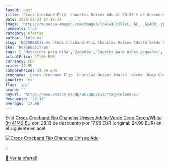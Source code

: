 ```yaml
---
layout: post
title: 'Crocs Crocband Flip  Chanclas Unisex Adu al 28.13 % de descuento'
date: 2020-02-24 17:19:24
image: 'https://m.media-amazon.com/images/I/41w1Fc3kTmL._AC_._SL400_.jpg'
comments: true
category: ofertas
author: 'tole.es'
slug: 'B07SBB851Y-es Crocs Crocband Flip Chanclas Unisex Adulto Verde Deep...'
sku: 'B07SBB851Y-es'
tags: [ 'Mocasines para niña','Zapatos','Zapatos para niñas pequeñas','Zapatos y complementos','chanclas', ]
actualPrice: 17.96 EUR
currency: EUR
price: 17.96
comparePrice: 24.99 EUR
prodname: 'Crocs Crocband Flip  Chanclas Unisex Adulto  Verde  Deep Green/White 3tl   41/42 EU'
country: 'es'
flag: '🇪🇸'
brand: ''
buyurl: 'https://www.amazon.es/dp/B07SBB851Y/?tag=tolees-21'
descuento: '28.13'
average: '17.96'
---
```


Está [Crocs Crocband Flip  Chanclas Unisex Adulto  Verde  Deep Green/White 3tl   41/42 EU](https://www.amazon.es/dp/B07SBB851Y/?tag=tolees-21) con 28.13 de descuento por 17.96 EUR (original: 24.99 EUR) en el siguiente enlace!

[![Crocs Crocband Flip  Chanclas Unisex Adu](https://m.media-amazon.com/images/I/41w1Fc3kTmL._AC_._SL400_.jpg)](https://www.amazon.es/dp/B07SBB851Y/?tag=tolees-21)

ℹ️:


[🛒 Ver la oferta!!](https://www.amazon.es/dp/B07SBB851Y/?tag=tolees-21)
